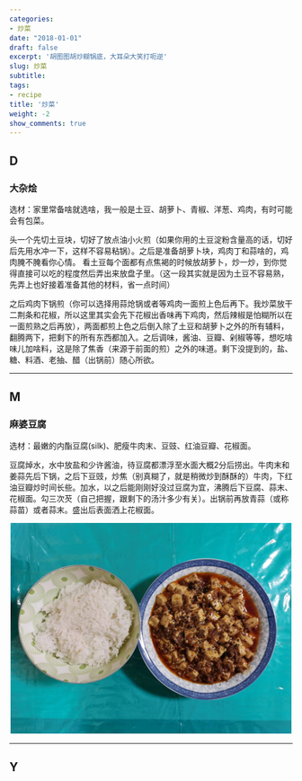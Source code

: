 ```yaml
---
categories:
- 炒菜
date: "2018-01-01"
draft: false
excerpt: '胡图图胡炒糊锅底，大耳朵大笑打呃逆'
slug: 炒菜
subtitle: 
tags:
- recipe
title: '炒菜'
weight: -2
show_comments: true
---
```

## D

### 大杂烩  

选材：家里常备啥就选啥，我一般是土豆、胡萝卜、青椒、洋葱、鸡肉，有时可能会有包菜。

头一个先切土豆块，切好了放点油小火煎（如果你用的土豆淀粉含量高的话，切好后先用水冲一下，这样不容易粘锅）。之后是准备胡萝卜块，鸡肉丁和蒜啥的，鸡肉腌不腌看你心情。
看土豆每个面都有点焦褐的时候放胡萝卜，炒一炒，到你觉得直接可以吃的程度然后弄出来放盘子里。（这一段其实就是因为土豆不容易熟，先弄上也好接着准备其他的材料，省一点时间）  

之后鸡肉下锅煎（你可以选择用蒜炝锅或者等鸡肉一面煎上色后再下。我炒菜放干二荆条和花椒，所以这里其实会先下花椒出香味再下鸡肉，然后辣椒是怕糊所以在一面煎熟之后再放），两面都煎上色之后倒入除了土豆和胡萝卜之外的所有辅料，翻腾两下，把剩下的所有东西都加入。之后调味，酱油、豆瓣、剁椒等等，想吃啥味儿加啥料，这是除了焦香（来源于前面的煎）之外的味道。剩下没提到的，盐、糖、料酒、老抽、醋（出锅前）随心所欲。

---

## M

### 麻婆豆腐

选材：最嫩的内酯豆腐(silk)、肥瘦牛肉末、豆豉、红油豆瓣、花椒面。

豆腐焯水，水中放盐和少许酱油，待豆腐都漂浮至水面大概2分后捞出。牛肉末和姜蒜先后下锅，之后下豆豉，炒焦（别真糊了，就是稍微炒到酥酥的）牛肉，下红油豆瓣炒时间长些。加水，以之后能刚刚好没过豆腐为宜，沸腾后下豆腐、蒜末、花椒面。勾三次芡（自己把握，跟剩下的汤汁多少有关）。出锅前再放青蒜（或称蒜苗）或者蒜末。盛出后表面洒上花椒面。

<div align = center><img src="ma_po_dou_fu.jpg" alt="麻婆豆腐" width="500"/></div>

---

## Y


